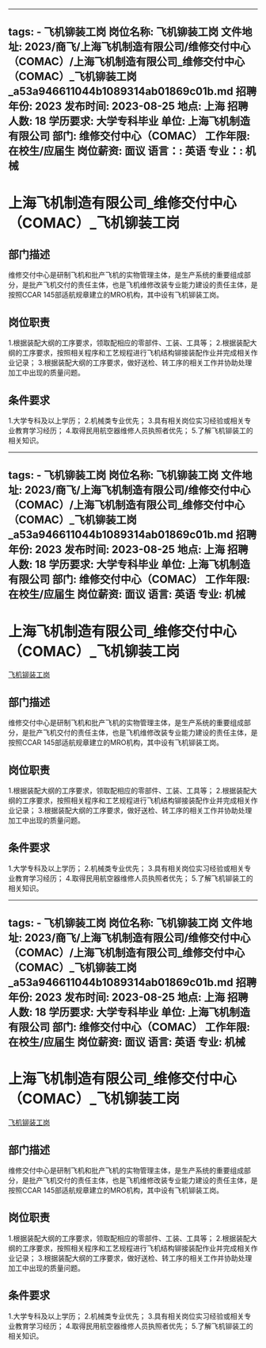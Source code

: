 
---
tags:
    - 飞机铆装工岗
岗位名称: 飞机铆装工岗
文件地址: 2023/商飞/上海飞机制造有限公司/维修交付中心（COMAC）/上海飞机制造有限公司_维修交付中心（COMAC）_飞机铆装工岗_a53a946611044b1089314ab01869c01b.md
招聘年份: 2023
发布时间: 2023-08-25
地点: 上海
招聘人数: 18
学历要求: 大学专科毕业
单位: 上海飞机制造有限公司
部门: 维修交付中心（COMAC）
工作年限: 在校生/应届生
岗位薪资: 面议
语言：: 英语
专业：: 机械
---

# 上海飞机制造有限公司_维修交付中心（COMAC）_飞机铆装工岗

## 部门描述

维修交付中心是研制飞机和批产飞机的实物管理主体，是生产系统的重要组成部分，是批产飞机交付的责任主体，也是飞机维修改装专业能力建设的责任主体，是按照CCAR 145部适航规章建立的MRO机构，其中设有飞机铆装工岗。

## 岗位职责

1.根据装配大纲的工序要求，领取配相应的零部件、工装、工具等；
 2.根据装配大纲的工序要求，按照相关程序和工艺规程进行飞机结构铆接装配作业并完成相关作业记录；
 3.根据装配大纲的工序要求，做好送检、转工序的相关工作并协助处理加工中出现的质量问题。

 ## 条件要求

1.大学专科及以上学历；
 2.机械类专业优先；
 3.具有相关岗位实习经验或相关专业教育学习经历；
 4.取得民用航空器维修人员执照者优先；
 5.了解飞机铆装工的相关知识。

---
tags:
    - 飞机铆装工岗
岗位名称: 飞机铆装工岗
文件地址: 2023/商飞/上海飞机制造有限公司/维修交付中心（COMAC）/上海飞机制造有限公司_维修交付中心（COMAC）_飞机铆装工岗_a53a946611044b1089314ab01869c01b.md
招聘年份: 2023
发布时间: 2023-08-25
地点: 上海
招聘人数: 18
学历要求: 大学专科毕业
单位: 上海飞机制造有限公司
部门: 维修交付中心（COMAC）
工作年限: 在校生/应届生
岗位薪资: 面议
语言: 英语
专业: 机械
---

# 上海飞机制造有限公司_维修交付中心（COMAC）_飞机铆装工岗

[飞机铆装工岗](http://zhaopin.comac.cc/zp/ct/out/position/positionDetail?planid=a53a946611044b1089314ab01869c01b)

## 部门描述

维修交付中心是研制飞机和批产飞机的实物管理主体，是生产系统的重要组成部分，是批产飞机交付的责任主体，也是飞机维修改装专业能力建设的责任主体，是按照CCAR 145部适航规章建立的MRO机构，其中设有飞机铆装工岗。

## 岗位职责

1.根据装配大纲的工序要求，领取配相应的零部件、工装、工具等；
 2.根据装配大纲的工序要求，按照相关程序和工艺规程进行飞机结构铆接装配作业并完成相关作业记录；
 3.根据装配大纲的工序要求，做好送检、转工序的相关工作并协助处理加工中出现的质量问题。

 ## 条件要求

1.大学专科及以上学历；
 2.机械类专业优先；
 3.具有相关岗位实习经验或相关专业教育学习经历；
 4.取得民用航空器维修人员执照者优先；
 5.了解飞机铆装工的相关知识。

---
tags:
    - 飞机铆装工岗
岗位名称: 飞机铆装工岗
文件地址: 2023/商飞/上海飞机制造有限公司/维修交付中心（COMAC）/上海飞机制造有限公司_维修交付中心（COMAC）_飞机铆装工岗_a53a946611044b1089314ab01869c01b.md
招聘年份: 2023
发布时间: 2023-08-25
地点: 上海
招聘人数: 18
学历要求: 大学专科毕业
单位: 上海飞机制造有限公司
部门: 维修交付中心（COMAC）
工作年限: 在校生/应届生
岗位薪资: 面议
语言: 英语
专业: 机械
---

# 上海飞机制造有限公司_维修交付中心（COMAC）_飞机铆装工岗

[飞机铆装工岗](http://zhaopin.comac.cc/zp/ct/out/position/positionDetail?planid=a53a946611044b1089314ab01869c01b)


## 部门描述

维修交付中心是研制飞机和批产飞机的实物管理主体，是生产系统的重要组成部分，是批产飞机交付的责任主体，也是飞机维修改装专业能力建设的责任主体，是按照CCAR 145部适航规章建立的MRO机构，其中设有飞机铆装工岗。

## 岗位职责

1.根据装配大纲的工序要求，领取配相应的零部件、工装、工具等；
 2.根据装配大纲的工序要求，按照相关程序和工艺规程进行飞机结构铆接装配作业并完成相关作业记录；
 3.根据装配大纲的工序要求，做好送检、转工序的相关工作并协助处理加工中出现的质量问题。

 ## 条件要求

1.大学专科及以上学历；
 2.机械类专业优先；
 3.具有相关岗位实习经验或相关专业教育学习经历；
 4.取得民用航空器维修人员执照者优先；
 5.了解飞机铆装工的相关知识。
